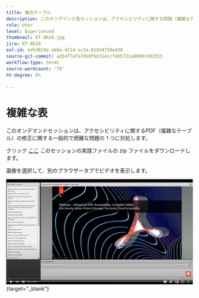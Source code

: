 ```yaml
---
title: 複合テーブル
description: このオンデマンド型セッションは、アクセシビリティに関する問題（複雑なテーブルなど）を修正する際にPDFが直面する一般的で困難な問題の 1 つに対処します
role: User
level: Experienced
thumbnail: KT-8610.jpg
jira: KT-8610
exl-id: ed5d829e-ab8a-4f1d-ac3a-81034710e438
source-git-commit: ad54f7afa78b0fbb31eccf455723a8890cb92355
workflow-type: tm+mt
source-wordcount: '75'
ht-degree: 0%

---
```


# 複雑な表

このオンデマンドセッションは、アクセシビリティに関するPDF（複雑なテーブル）の修正に関する一般的で困難な問題の 1 つに対処します。

クリック [ここ](../assets/accessibilitysession3.zip) このセッションの実践ファイルの zip ファイルをダウンロードします。

画像を選択して、別のブラウザータブでビデオを表示します。

[![セッション 3 のビデオ](../assets/Accessibilitysession3_YT.png)](https://youtu.be/kcM_jyHGd6Y){target="_blank"}
